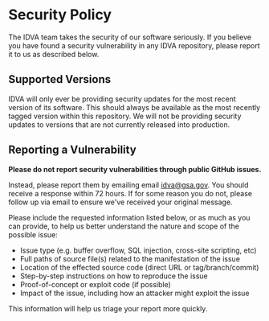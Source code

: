 # Security Policy

The IDVA team takes the security of our software seriously. If you believe
you have found a security vulnerability in any IDVA repository, please report
it to us as described below.

## Supported Versions

IDVA will only ever be providing security updates for the most recent
version of its software. This should always be available as the most recently
tagged version within this repository. We will not be providing security
updates to versions that are not currently released into production.

## Reporting a Vulnerability

**Please do not report security vulnerabilities through public GitHub issues.**

Instead, please report them by emailing email idva@gsa.gov. You should receive
a response within 72 hours. If for some reason you do not, please follow up via
email to ensure we've received your original message.

Please include the requested information listed below, or as much as you can
provide, to help us better understand the nature and scope of the possible issue:

* Issue type (e.g. buffer overflow, SQL injection, cross-site scripting, etc)
* Full paths of source file(s) related to the manifestation of the issue
* Location of the effected source code (direct URL or tag/branch/commit)
* Step-by-step instructions on how to reproduce the issue
* Proof-of-concept or exploit code (if possible)
* Impact of the issue, including how an attacker might exploit the issue

This information will help us triage your report more quickly.


